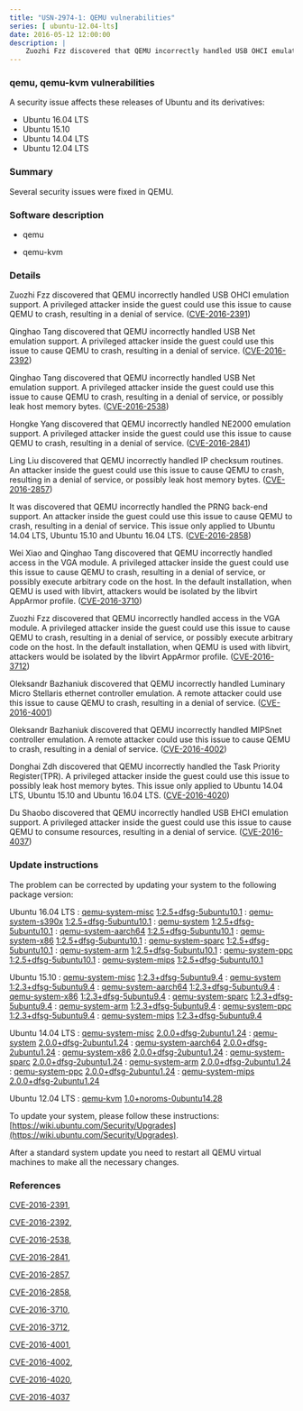 ```yaml
---
title: "USN-2974-1: QEMU vulnerabilities"
series: [ ubuntu-12.04-lts]
date: 2016-05-12 12:00:00
description: |
    Zuozhi Fzz discovered that QEMU incorrectly handled USB OHCI emulation support. A privileged attacker inside the guest could use this issue to cause QEMU to crash, resulting in a denial of service. ([CVE-2016-2391](http://people.ubuntu.com/~ubuntu-security/cve/CVE-2016-2391))
--- 
```

 
 


### qemu, qemu-kvm vulnerabilities

A security issue affects these releases of Ubuntu and its derivatives:

* Ubuntu 16.04 LTS
* Ubuntu 15.10
* Ubuntu 14.04 LTS
* Ubuntu 12.04 LTS

### Summary

Several security issues were fixed in QEMU. 

### Software description

* qemu 

* qemu-kvm 

### Details

Zuozhi Fzz discovered that QEMU incorrectly handled USB OHCI emulation support. A privileged attacker inside the guest could use this issue to cause QEMU to crash, resulting in a denial of service. ([CVE-2016-2391](http://people.ubuntu.com/~ubuntu-security/cve/CVE-2016-2391))

Qinghao Tang discovered that QEMU incorrectly handled USB Net emulation support. A privileged attacker inside the guest could use this issue to cause QEMU to crash, resulting in a denial of service. ([CVE-2016-2392](http://people.ubuntu.com/~ubuntu-security/cve/CVE-2016-2392))

Qinghao Tang discovered that QEMU incorrectly handled USB Net emulation support. A privileged attacker inside the guest could use this issue to cause QEMU to crash, resulting in a denial of service, or possibly leak host memory bytes. ([CVE-2016-2538](http://people.ubuntu.com/~ubuntu-security/cve/CVE-2016-2538))

Hongke Yang discovered that QEMU incorrectly handled NE2000 emulation support. A privileged attacker inside the guest could use this issue to cause QEMU to crash, resulting in a denial of service. ([CVE-2016-2841](http://people.ubuntu.com/~ubuntu-security/cve/CVE-2016-2841))

Ling Liu discovered that QEMU incorrectly handled IP checksum routines. An attacker inside the guest could use this issue to cause QEMU to crash, resulting in a denial of service, or possibly leak host memory bytes. ([CVE-2016-2857](http://people.ubuntu.com/~ubuntu-security/cve/CVE-2016-2857))

It was discovered that QEMU incorrectly handled the PRNG back-end support. An attacker inside the guest could use this issue to cause QEMU to crash, resulting in a denial of service. This issue only applied to Ubuntu 14.04 LTS, Ubuntu 15.10 and Ubuntu 16.04 LTS. ([CVE-2016-2858](http://people.ubuntu.com/~ubuntu-security/cve/CVE-2016-2858))

Wei Xiao and Qinghao Tang discovered that QEMU incorrectly handled access in the VGA module. A privileged attacker inside the guest could use this issue to cause QEMU to crash, resulting in a denial of service, or possibly execute arbitrary code on the host. In the default installation, when QEMU is used with libvirt, attackers would be isolated by the libvirt AppArmor profile. ([CVE-2016-3710](http://people.ubuntu.com/~ubuntu-security/cve/CVE-2016-3710))

Zuozhi Fzz discovered that QEMU incorrectly handled access in the VGA module. A privileged attacker inside the guest could use this issue to cause QEMU to crash, resulting in a denial of service, or possibly execute arbitrary code on the host. In the default installation, when QEMU is used with libvirt, attackers would be isolated by the libvirt AppArmor profile. ([CVE-2016-3712](http://people.ubuntu.com/~ubuntu-security/cve/CVE-2016-3712))

Oleksandr Bazhaniuk discovered that QEMU incorrectly handled Luminary Micro Stellaris ethernet controller emulation. A remote attacker could use this issue to cause QEMU to crash, resulting in a denial of service. ([CVE-2016-4001](http://people.ubuntu.com/~ubuntu-security/cve/CVE-2016-4001))

Oleksandr Bazhaniuk discovered that QEMU incorrectly handled MIPSnet controller emulation. A remote attacker could use this issue to cause QEMU to crash, resulting in a denial of service. ([CVE-2016-4002](http://people.ubuntu.com/~ubuntu-security/cve/CVE-2016-4002))

Donghai Zdh discovered that QEMU incorrectly handled the Task Priority Register(TPR). A privileged attacker inside the guest could use this issue to possibly leak host memory bytes. This issue only applied to Ubuntu 14.04 LTS, Ubuntu 15.10 and Ubuntu 16.04 LTS. ([CVE-2016-4020](http://people.ubuntu.com/~ubuntu-security/cve/CVE-2016-4020))

Du Shaobo discovered that QEMU incorrectly handled USB EHCI emulation support. A privileged attacker inside the guest could use this issue to cause QEMU to consume resources, resulting in a denial of service. ([CVE-2016-4037](http://people.ubuntu.com/~ubuntu-security/cve/CVE-2016-4037)) 

### Update instructions

The problem can be corrected by updating your system to the following package version:

Ubuntu 16.04 LTS
 : [qemu-system-misc](https://launchpad.net/ubuntu/+source/qemu) <span> [1:2.5+dfsg-5ubuntu10.1](https://launchpad.net/ubuntu/+source/qemu/1:2.5+dfsg-5ubuntu10.1) </span> 
 : [qemu-system-s390x](https://launchpad.net/ubuntu/+source/qemu) <span> [1:2.5+dfsg-5ubuntu10.1](https://launchpad.net/ubuntu/+source/qemu/1:2.5+dfsg-5ubuntu10.1) </span> 
 : [qemu-system](https://launchpad.net/ubuntu/+source/qemu) <span> [1:2.5+dfsg-5ubuntu10.1](https://launchpad.net/ubuntu/+source/qemu/1:2.5+dfsg-5ubuntu10.1) </span> 
 : [qemu-system-aarch64](https://launchpad.net/ubuntu/+source/qemu) <span> [1:2.5+dfsg-5ubuntu10.1](https://launchpad.net/ubuntu/+source/qemu/1:2.5+dfsg-5ubuntu10.1) </span> 
 : [qemu-system-x86](https://launchpad.net/ubuntu/+source/qemu) <span> [1:2.5+dfsg-5ubuntu10.1](https://launchpad.net/ubuntu/+source/qemu/1:2.5+dfsg-5ubuntu10.1) </span> 
 : [qemu-system-sparc](https://launchpad.net/ubuntu/+source/qemu) <span> [1:2.5+dfsg-5ubuntu10.1](https://launchpad.net/ubuntu/+source/qemu/1:2.5+dfsg-5ubuntu10.1) </span> 
 : [qemu-system-arm](https://launchpad.net/ubuntu/+source/qemu) <span> [1:2.5+dfsg-5ubuntu10.1](https://launchpad.net/ubuntu/+source/qemu/1:2.5+dfsg-5ubuntu10.1) </span> 
 : [qemu-system-ppc](https://launchpad.net/ubuntu/+source/qemu) <span> [1:2.5+dfsg-5ubuntu10.1](https://launchpad.net/ubuntu/+source/qemu/1:2.5+dfsg-5ubuntu10.1) </span> 
 : [qemu-system-mips](https://launchpad.net/ubuntu/+source/qemu) <span> [1:2.5+dfsg-5ubuntu10.1](https://launchpad.net/ubuntu/+source/qemu/1:2.5+dfsg-5ubuntu10.1) </span> 

Ubuntu 15.10
 : [qemu-system-misc](https://launchpad.net/ubuntu/+source/qemu) <span> [1:2.3+dfsg-5ubuntu9.4](https://launchpad.net/ubuntu/+source/qemu/1:2.3+dfsg-5ubuntu9.4) </span> 
 : [qemu-system](https://launchpad.net/ubuntu/+source/qemu) <span> [1:2.3+dfsg-5ubuntu9.4](https://launchpad.net/ubuntu/+source/qemu/1:2.3+dfsg-5ubuntu9.4) </span> 
 : [qemu-system-aarch64](https://launchpad.net/ubuntu/+source/qemu) <span> [1:2.3+dfsg-5ubuntu9.4](https://launchpad.net/ubuntu/+source/qemu/1:2.3+dfsg-5ubuntu9.4) </span> 
 : [qemu-system-x86](https://launchpad.net/ubuntu/+source/qemu) <span> [1:2.3+dfsg-5ubuntu9.4](https://launchpad.net/ubuntu/+source/qemu/1:2.3+dfsg-5ubuntu9.4) </span> 
 : [qemu-system-sparc](https://launchpad.net/ubuntu/+source/qemu) <span> [1:2.3+dfsg-5ubuntu9.4](https://launchpad.net/ubuntu/+source/qemu/1:2.3+dfsg-5ubuntu9.4) </span> 
 : [qemu-system-arm](https://launchpad.net/ubuntu/+source/qemu) <span> [1:2.3+dfsg-5ubuntu9.4](https://launchpad.net/ubuntu/+source/qemu/1:2.3+dfsg-5ubuntu9.4) </span> 
 : [qemu-system-ppc](https://launchpad.net/ubuntu/+source/qemu) <span> [1:2.3+dfsg-5ubuntu9.4](https://launchpad.net/ubuntu/+source/qemu/1:2.3+dfsg-5ubuntu9.4) </span> 
 : [qemu-system-mips](https://launchpad.net/ubuntu/+source/qemu) <span> [1:2.3+dfsg-5ubuntu9.4](https://launchpad.net/ubuntu/+source/qemu/1:2.3+dfsg-5ubuntu9.4) </span> 

Ubuntu 14.04 LTS
 : [qemu-system-misc](https://launchpad.net/ubuntu/+source/qemu) <span> [2.0.0+dfsg-2ubuntu1.24](https://launchpad.net/ubuntu/+source/qemu/2.0.0+dfsg-2ubuntu1.24) </span> 
 : [qemu-system](https://launchpad.net/ubuntu/+source/qemu) <span> [2.0.0+dfsg-2ubuntu1.24](https://launchpad.net/ubuntu/+source/qemu/2.0.0+dfsg-2ubuntu1.24) </span> 
 : [qemu-system-aarch64](https://launchpad.net/ubuntu/+source/qemu) <span> [2.0.0+dfsg-2ubuntu1.24](https://launchpad.net/ubuntu/+source/qemu/2.0.0+dfsg-2ubuntu1.24) </span> 
 : [qemu-system-x86](https://launchpad.net/ubuntu/+source/qemu) <span> [2.0.0+dfsg-2ubuntu1.24](https://launchpad.net/ubuntu/+source/qemu/2.0.0+dfsg-2ubuntu1.24) </span> 
 : [qemu-system-sparc](https://launchpad.net/ubuntu/+source/qemu) <span> [2.0.0+dfsg-2ubuntu1.24](https://launchpad.net/ubuntu/+source/qemu/2.0.0+dfsg-2ubuntu1.24) </span> 
 : [qemu-system-arm](https://launchpad.net/ubuntu/+source/qemu) <span> [2.0.0+dfsg-2ubuntu1.24](https://launchpad.net/ubuntu/+source/qemu/2.0.0+dfsg-2ubuntu1.24) </span> 
 : [qemu-system-ppc](https://launchpad.net/ubuntu/+source/qemu) <span> [2.0.0+dfsg-2ubuntu1.24](https://launchpad.net/ubuntu/+source/qemu/2.0.0+dfsg-2ubuntu1.24) </span> 
 : [qemu-system-mips](https://launchpad.net/ubuntu/+source/qemu) <span> [2.0.0+dfsg-2ubuntu1.24](https://launchpad.net/ubuntu/+source/qemu/2.0.0+dfsg-2ubuntu1.24) </span> 

Ubuntu 12.04 LTS
 : [qemu-kvm](https://launchpad.net/ubuntu/+source/qemu-kvm) <span> [1.0+noroms-0ubuntu14.28](https://launchpad.net/ubuntu/+source/qemu-kvm/1.0+noroms-0ubuntu14.28) </span> 

To update your system, please follow these instructions: [https://wiki.ubuntu.com/Security/Upgrades](https://wiki.ubuntu.com/Security/Upgrades).

After a standard system update you need to restart all QEMU virtual machines to make all the necessary changes. 

### References

 
 [CVE-2016-2391](http://people.ubuntu.com/~ubuntu-security/cve/CVE-2016-2391), 

 [CVE-2016-2392](http://people.ubuntu.com/~ubuntu-security/cve/CVE-2016-2392), 

 [CVE-2016-2538](http://people.ubuntu.com/~ubuntu-security/cve/CVE-2016-2538), 

 [CVE-2016-2841](http://people.ubuntu.com/~ubuntu-security/cve/CVE-2016-2841), 

 [CVE-2016-2857](http://people.ubuntu.com/~ubuntu-security/cve/CVE-2016-2857), 

 [CVE-2016-2858](http://people.ubuntu.com/~ubuntu-security/cve/CVE-2016-2858), 

 [CVE-2016-3710](http://people.ubuntu.com/~ubuntu-security/cve/CVE-2016-3710), 

 [CVE-2016-3712](http://people.ubuntu.com/~ubuntu-security/cve/CVE-2016-3712), 

 [CVE-2016-4001](http://people.ubuntu.com/~ubuntu-security/cve/CVE-2016-4001), 

 [CVE-2016-4002](http://people.ubuntu.com/~ubuntu-security/cve/CVE-2016-4002), 

 [CVE-2016-4020](http://people.ubuntu.com/~ubuntu-security/cve/CVE-2016-4020), 

 [CVE-2016-4037](http://people.ubuntu.com/~ubuntu-security/cve/CVE-2016-4037)
 

